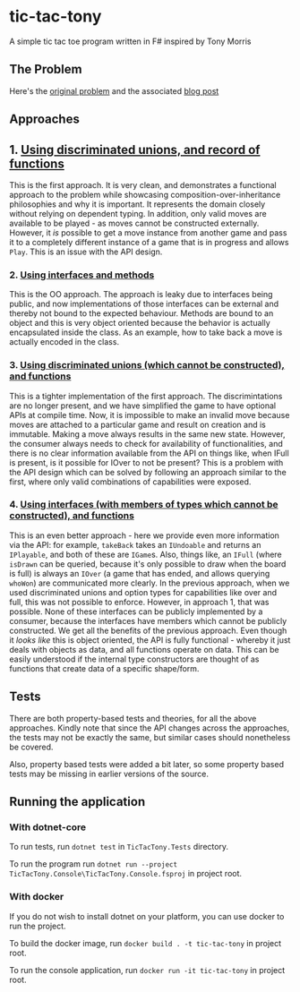 # tic-tac-tony
A simple tic tac toe program written in F# inspired by Tony Morris

## The Problem

Here's the [original problem](https://github.com/data61/fp-course/blob/master/projects/TicTacToe/TicTacToe.markdown)
and the associated [blog post](https://blog.tmorris.net/posts/understanding-practical-api-design-static-typing-and-functional-programming/)

## Approaches

## 1. [Using discriminated unions, and record of functions](https://github.com/artfuldev/tic-tac-tony/tree/0bc42cc590b0f2818ed36f1f951c7d6b875ee264)

This is the first approach. It is very clean, and demonstrates a functional
approach to the problem while showcasing composition-over-inheritance
philosophies and why it is important. It represents the domain closely without
relying on dependent typing. In addition, only valid moves are available to be
played - as moves cannot be constructed externally. However, it _is_ possible to
get a move instance from another game and pass it to a completely different
instance of a game that is in progress and allows `Play`. This is an issue with
the API design.

### 2. [Using interfaces and methods](https://github.com/artfuldev/tic-tac-tony/tree/0b756f580fd36faf972ce6538d806fcbfb67921f)

This is the OO approach. The approach is leaky due to interfaces being public,
and now implementations of those interfaces can be external and thereby not
bound to the expected behaviour. Methods are bound to an object and this is very
object oriented because the behavior is actually encapsulated inside the class.
As an example, how to take back a move is actually encoded in the class.

### 3. [Using discriminated unions (which cannot be constructed), and functions](https://github.com/artfuldev/tic-tac-tony/tree/be51b6e4ba303eeac417e783e19dc83720d1c7d9)

This is a tighter implementation of the first approach. The discrimintations are
no longer present, and we have simplified the game to have optional APIs at
compile time. Now, it is impossible to make an invalid move because
moves are attached to a particular game and result on creation and is immutable.
Making a move always results in the same new state.  However, the consumer
always needs to check for availability of functionalities, and there is no clear
information available from the API on things like, when IFull is present, is it
possible for IOver to not be present? This is a problem with the API design
which can be solved by following an approach similar to the first, where only
valid combinations of capabilities were exposed.

### 4. [Using interfaces (with members of types which cannot be constructed), and functions](https://github.com/artfuldev/tic-tac-tony)

This is an even better approach - here we provide even more information via the
API: for example, `takeBack` takes an `IUndoable` and returns an `IPlayable`,
and both of these are `IGame`s. Also, things like, an `IFull` (where `isDrawn`
can be queried, because it's only possible to draw when the board is full) is
always an `IOver` (a game that has ended, and allows querying `whoWon`) are
communicated more clearly. In the previous approach, when we used discriminated
unions and option types for capabilities like over and full, this was not
possible to enforce. However, in approach 1, that was possible. None of these
interfaces can be publicly implemented by a consumer, because the interfaces
have members which cannot be publicly constructed. We get all the benefits of
the previous approach. Even though it _looks like_ this is object oriented, the
API is fully functional - whereby it just deals with objects as data, and all
functions operate on data. This can be easily understood if the internal type
constructors are thought of as functions that create data of a specific
shape/form.

## Tests

There are both property-based tests and theories, for all the above approaches.
Kindly note that since the API changes across the approaches, the tests may not
be exactly the same, but similar cases should nonetheless be covered.

Also, property based tests were added a bit later, so some property based tests
may be missing in earlier versions of the source.

## Running the application

### With dotnet-core

To run tests, run `dotnet test` in `TicTacTony.Tests` directory.

To run the program run `dotnet run --project TicTacTony.Console\TicTacTony.Console.fsproj` in project root.

### With docker

If you do not wish to install dotnet on your platform, you can use docker to run the project.

To build the docker image, run `docker build . -t tic-tac-tony` in project root.

To run the console application, run `docker run -it tic-tac-tony` in project root.
